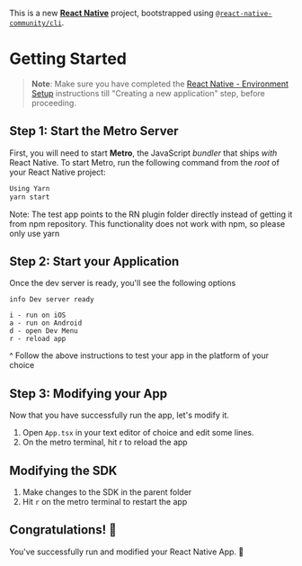 This is a new [**React Native**](https://reactnative.dev) project, bootstrapped using [`@react-native-community/cli`](https://github.com/react-native-community/cli).
# Getting Started
>**Note**: Make sure you have completed the [React Native - Environment Setup](https://reactnative.dev/docs/environment-setup) instructions till "Creating a new application" step, before proceeding.

## Step 1: Start the Metro Server
First, you will need to start **Metro**, the JavaScript _bundler_ that ships _with_ React Native.
To start Metro, run the following command from the _root_ of your React Native project:
```bash
Using Yarn
yarn start
```

Note: The test app points to the RN plugin folder directly instead of getting it from npm repository. This functionality does not work with npm, so please only use yarn

## Step 2: Start your Application
Once the dev server is ready, you'll see the following options

```
info Dev server ready

i - run on iOS
a - run on Android
d - open Dev Menu
r - reload app
```

^ Follow the above instructions to test your app in the platform of your choice

## Step 3: Modifying your App

Now that you have successfully run the app, let's modify it.

1. Open `App.tsx` in your text editor of choice and edit some lines.
2. On the metro terminal, hit r to reload the app

## Modifying the SDK

1. Make changes to the SDK in the parent folder
2. Hit `r` on the metro terminal to restart the app

## Congratulations! :tada:

You've successfully run and modified your React Native App. :partying_face: